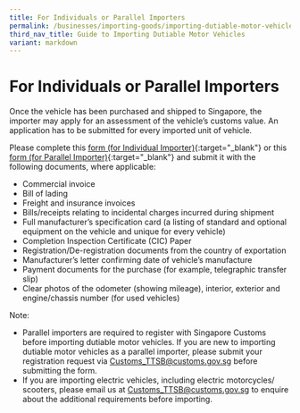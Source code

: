 ```yaml
---
title: For Individuals or Parallel Importers
permalink: /businesses/importing-goods/importing-dutiable-motor-vehicles/guide-to-importing-dutiable-motor-vehicles/individuals-or-pi/
third_nav_title: Guide to Importing Dutiable Motor Vehicles
variant: markdown
---
```

# For Individuals or Parallel Importers

Once the vehicle has been purchased and shipped to Singapore, the importer may apply for an assessment of the vehicle’s customs value. An application has to be submitted for every imported unit of vehicle.

Please complete this [form (for Individual Importer)](https://go.gov.sg/dof-singpass){:target="_blank"} or this [form (for Parallel Importer)](https://go.gov.sg/dof-corporate){:target="_blank"} and submit it with the following documents, where applicable:

-   Commercial invoice
-   Bill of lading
-   Freight and insurance invoices
-   Bills/receipts relating to incidental charges incurred during shipment
-   Full manufacturer’s specification card (a listing of standard and optional equipment on the vehicle and unique for every vehicle)
-   Completion Inspection Certificate (CIC) Paper
-   Registration/De-registration documents from the country of exportation
-   Manufacturer’s letter confirming date of vehicle’s manufacture
-   Payment documents for the purchase (for example, telegraphic transfer slip)
-   Clear photos of the odometer (showing mileage), interior, exterior and engine/chassis number (for used vehicles)

Note: 

* Parallel importers are required to register with Singapore Customs before importing dutiable motor vehicles. If you are new to importing dutiable motor vehicles as a parallel importer, please submit your registration request via [Customs_TTSB@customs.gov.sg](mailto:Customs_TTSB@customs.gov.sg) before submitting the form.
* If you are importing electric vehicles, including electric motorcycles/ scooters, please email us at Customs_TTSB@customs.gov.sg to enquire about the additional requirements before importing.